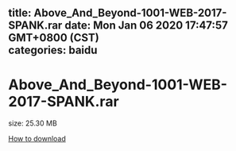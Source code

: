 
title: Above_And_Beyond-1001-WEB-2017-SPANK.rar
date: Mon Jan 06 2020 17:47:57 GMT+0800 (CST)    
categories: baidu
---

# Above_And_Beyond-1001-WEB-2017-SPANK.rar
size: 25.30 MB
 
 

[How to download](https://bpcam.bemobtrk.com/go/2ceec3aa-1ca2-46d6-b9ff-aaa5c184517c?jno=1848)